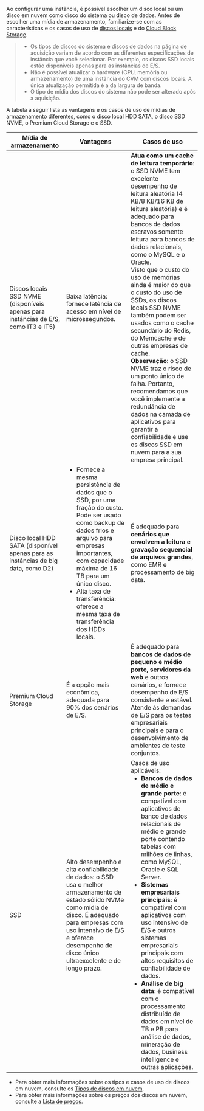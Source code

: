 Ao configurar uma instância, é possível escolher um disco local ou um disco em nuvem como disco do sistema ou disco de dados. Antes de escolher uma mídia de armazenamento, familiarize-se com as características e os casos de uso de [discos locais](https://intl.cloud.tencent.com/document/product/213/5798) e do [Cloud Block Storage](https://intl.cloud.tencent.com/document/product/213/4953).
> 
> - Os tipos de discos do sistema e discos de dados na página de aquisição variam de acordo com as diferentes especificações de instância que você selecionar. Por exemplo, os discos SSD locais estão disponíveis apenas para as instâncias de E/S.
> - Não é possível atualizar o hardware (CPU, memória ou armazenamento) de uma instância do CVM com discos locais. A única atualização permitida é a da largura de banda.
> - O tipo de mídia dos discos do sistema não pode ser alterado após a aquisição.
> 

A tabela a seguir lista as vantagens e os casos de uso de mídias de armazenamento diferentes, como o disco local HDD SATA, o disco SSD NVME, o Premium Cloud Storage e o SSD.

| Mídia de armazenamento | Vantagens | Casos de uso |
|---------|---------|---------|
| Discos locais SSD NVME (disponíveis apenas para instâncias de E/S, como IT3 e IT5) | Baixa latência: fornece latência de acesso em nível de microssegundos. | **Atua como um cache de leitura temporário**: o SSD NVME tem excelente desempenho de leitura aleatória (4 KB/8 KB/16 KB de leitura aleatória) e é adequado para bancos de dados escravos somente leitura para bancos de dados relacionais, como o MySQL e o Oracle.<br>Visto que o custo do uso de memórias ainda é maior do que o custo do uso de SSDs, os discos locais SSD NVME também podem ser usados como o cache secundário do Redis, do Memcache e de outras empresas de cache.<br>**Observação:** o SSD NVME traz o risco de um ponto único de falha. Portanto, recomendamos que você implemente a redundância de dados na camada de aplicativos para garantir a confiabilidade e use os discos SSD em nuvem para a sua empresa principal. |
| Disco local HDD SATA (disponível apenas para as instâncias de big data, como D2) | <ul style="margin: 0;"><li>Fornece a mesma persistência de dados que o SSD, por uma fração do custo. Pode ser usado como backup de dados frios e arquivo para empresas importantes, com capacidade máxima de 16 TB para um único disco.</li><li>Alta taxa de transferência: oferece a mesma taxa de transferência dos HDDs locais.</li></ul> | É adequado para **cenários que envolvem a leitura e gravação sequencial de arquivos grandes**, como EMR e processamento de big data. |
| Premium Cloud Storage | É a opção mais econômica, adequada para 90% dos cenários de E/S. | É adequado para **bancos de dados de pequeno e médio porte, servidores da web** e outros cenários, e fornece desempenho de E/S consistente e estável.<br>Atende às demandas de E/S para os testes empresariais principais e para o desenvolvimento de ambientes de teste conjuntos. |
| SSD | Alto desempenho e alta confiabilidade de dados: o SSD usa o melhor armazenamento de estado sólido NVMe como mídia de disco. É adequado para empresas com uso intensivo de E/S e oferece desempenho de disco único ultraexcelente e de longo prazo. | Casos de uso aplicáveis: <ul style="margin: 0;"><li>**Bancos de dados de médio e grande porte**: é compatível com aplicativos de banco de dados relacionais de médio e grande porte contendo tabelas com milhões de linhas, como MySQL, Oracle e SQL Server.</li><li>**Sistemas empresariais principais**: é compatível com aplicativos com uso intensivo de E/S e outros sistemas empresariais principais com altos requisitos de confiabilidade de dados.</li><li>**Análise de big data**: é compatível com o processamento distribuído de dados em nível de TB e PB para análise de dados, mineração de dados, business intelligence e outras aplicações.</li></ul> |

- Para obter mais informações sobre os tipos e casos de uso de discos em nuvem, consulte os [Tipos de discos em nuvem](https://intl.cloud.tencent.com/document/product/213/33000).
- Para obter mais informações sobre os preços dos discos em nuvem, consulte a [Lista de preços](https://intl.cloud.tencent.com/document/product/213/2255).
